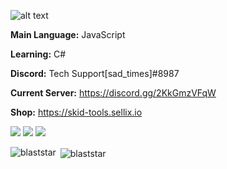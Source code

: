 ![alt text](https://i.imgur.com/EsYUN3k.png)

**Main Language:** JavaScript

**Learning:** C#

**Discord:** Tech Support[sad_times]#8987

**Current Server:** https://discord.gg/2KkGmzVFqW

**Shop:** https://skid-tools.sellix.io

 <img src="https://badges.pufler.dev/visits/Blaststar/Blaststar"/> <!-- <img src="https://badges.pufler.dev/years/Blaststar"/> --> <img src="https://badges.pufler.dev/repos/Blaststar"/> <img src="https://badges.pufler.dev/commits/yearly/Blaststar" />
<p><img align="left" src="https://github-readme-stats.vercel.app/api/top-langs?username=blaststar&show_icons=true&locale=en&layout=compact" alt="blaststar" /></p>

<p>&nbsp;<img align="center" src="https://github-readme-stats.vercel.app/api?username=blaststar&show_icons=true&locale=en" alt="blaststar" /></p>
